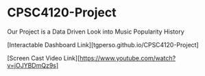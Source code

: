 # CPSC4120-Project

Our Project is a Data Driven Look into Music Popularity History

[Interactable Dashboard Link][tgperso.github.io/CPSC4120-Project]

[Screen Cast Video Link][https://www.youtube.com/watch?v=jOJYBDmQz9s]
